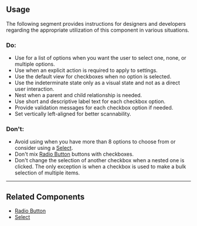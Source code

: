 <ComponentHeading name="Checkbox Wrapper"></ComponentHeading>

<TableOfContents></TableOfContents>

## Usage

The following segment provides instructions for designers and developers regarding the appropriate utilization of this
component in various situations.

### Do:

- Use for a list of options when you want the user to select one, none, or multiple options.
- Use when an explicit action is required to apply to settings.
- Use the default view for checkboxes when no option is selected.
- Use the indeterminate state only as a visual state and not as a direct user interaction.
- Nest when a parent and child relationship is needed.
- Use short and descriptive label text for each checkbox option.
- Provide validation messages for each checkbox option if needed.
- Set vertically left-aligned for better scannability.

### Don't:

- Avoid using when you have more than 8 options to choose from or consider using a [Select](components/select-wrapper).
- Don't mix [Radio Button](components/radio-button-wrapper) buttons with checkboxes.
- Don't change the selection of another checkbox when a nested one is clicked. The only exception is when a checkbox is
  used to make a bulk selection of multiple items.

---

## Related Components

- [Radio Button](components/radio-button-wrapper)
- [Select](components/select-wrapper)
